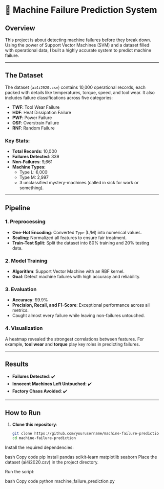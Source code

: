 # 🎢 Machine Failure Prediction System

## Overview
This project is about detecting machine failures before they break down. Using the power of Support Vector Machines (SVM) and a dataset filled with operational data, I built a highly accurate system to predict machine failure.

---

## The Dataset
The dataset (`ai4i2020.csv`) contains 10,000 operational records, each packed with details like temperatures, torque, speed, and tool wear. It also includes failure classifications across five categories:

- **TWF**: Tool Wear Failure  
- **HDF**: Heat Dissipation Failure  
- **PWF**: Power Failure  
- **OSF**: Overstrain Failure  
- **RNF**: Random Failure  

### Key Stats:
- **Total Records**: 10,000  
- **Failures Detected**: 339  
- **Non-Failures**: 9,661  
- **Machine Types**:  
  - Type L: 6,000  
  - Type M: 2,997  
  - 3 unclassified mystery-machines (called in sick for work or something).  

---

## Pipeline

### 1. Preprocessing
- **One-Hot Encoding**: Converted `Type` (L/M) into numerical values.  
- **Scaling**: Normalized all features to ensure fair treatment.  
- **Train-Test Split**: Split the dataset into 80% training and 20% testing data.  

### 2. Model Training
- **Algorithm**: Support Vector Machine with an RBF kernel.  
- **Goal**: Detect machine failures with high accuracy and reliability.  

### 3. Evaluation
- **Accuracy**: 99.9%  
- **Precision, Recall, and F1-Score**: Exceptional performance across all metrics.  
- Caught almost every failure while leaving non-failures untouched.  

### 4. Visualization
A heatmap revealed the strongest correlations between features. For example, **tool wear** and **torque** play key roles in predicting failures.

---

## Results

- **Failures Detected**: ✔️  
- **Innocent Machines Left Untouched**: ✔️  
- **Factory Chaos Avoided**: ✔️  

---

## How to Run

1. **Clone this repository**:
   ```bash
   git clone https://github.com/yourusername/machine-failure-prediction.git
   cd machine-failure-prediction
Install the required dependencies:

bash
Copy code
pip install pandas scikit-learn matplotlib seaborn
Place the dataset (ai4i2020.csv) in the project directory.

Run the script:

bash
Copy code
python machine_failure_prediction.py
